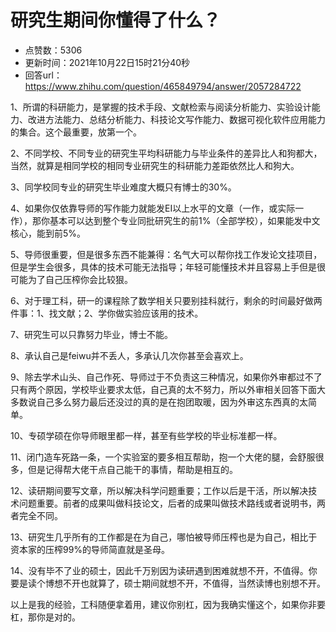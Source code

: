 # 研究生期间你懂得了什么？
- 点赞数：5306
- 更新时间：2021年10月22日15时21分40秒
- 回答url：https://www.zhihu.com/question/465849794/answer/2057284722
<body>
 <p data-pid="o08yiTXB">1、所谓的科研能力，是掌握的技术手段、文献检索与阅读分析能力、实验设计能力、改进方法能力、总结分析能力、科技论文写作能力、数据可视化软件应用能力的集合。这个最重要，放第一个。</p>
 <p data-pid="8JzLs5sE">2、不同学校、不同专业的研究生平均科研能力与毕业条件的差异比人和狗都大，当然，就算是相同学校的相同专业研究生的科研能力差距依然比人和狗大。</p>
 <p data-pid="PpFMU_77">3、同学校同专业的研究生毕业难度大概只有博士的30%。</p>
 <p data-pid="xQ60o03z">4、如果你仅依靠导师的写作能力就能发EI以上水平的文章（一作，或实际一作），那你基本可以达到整个专业同批研究生的前1%（全部学校），如果能发中文核心，能到前5%。</p>
 <p data-pid="CY0pzCbZ">5、导师很重要，但是很多东西不能兼得：名气大可以帮你找工作发论文挂项目，但是学生会很多，具体的技术可能无法指导；年轻可能懂技术并且容易上手但是很可能为了自己压榨你会比较狠。</p>
 <p data-pid="4-CYrho-">6、对于理工科，研一的课程除了数学相关只要别挂科就行，剩余的时间最好做两件事：1、找文献；2、学你做实验应该用的技术。</p>
 <p data-pid="sXN4huvm">7、研究生可以只靠努力毕业，博士不能。</p>
 <p data-pid="qxDsXPbV">8、承认自己是feiwu并不丢人，多承认几次你甚至会喜欢上。</p>
 <p data-pid="ZZwrktfk">9、除去学术山头、自己作死、导师过于不负责这三种情况，如果你外审都过不了只有两个原因，学校毕业要求太低，自己真的太不努力，所以外审相关回答下面大多数说自己多么努力最后还没过的真的是在抱团取暖，因为外审这东西真的太简单。</p>
 <p data-pid="hNkZ-TQd">10、专硕学硕在你导师眼里都一样，甚至有些学校的毕业标准都一样。</p>
 <p data-pid="GSa5AR5Y">11、闭门造车死路一条，一个实验室的要多相互帮助，抱一个大佬的腿，会舒服很多，但是记得帮大佬干点自己能干的事情，帮助是相互的。</p>
 <p data-pid="ZqpG3FQL">12、读研期间要写文章，所以解决科学问题重要；工作以后是干活，所以解决技术问题重要。前者的成果叫做科技论文，后者的成果叫做技术路线或者说明书，两者完全不同。</p>
 <p data-pid="XsuT1XpM">13、研究生几乎所有的工作都是在为自己，哪怕被导师压榨也是为自己，相比于资本家的压榨99%的导师简直就是圣母。</p>
 <p data-pid="mUrQgJ7x">14、没有毕不了业的硕士，因此千万别因为读研遇到困难就想不开，不值得。你要是读个博想不开也就算了，硕士期间就想不开，不值得，当然读博也别想不开。</p>
 <p data-pid="PgZSCjfC">以上是我的经验，工科随便拿着用，建议你别杠，因为我确实懂这个，如果你非要杠，那你是对的。</p>
</body>